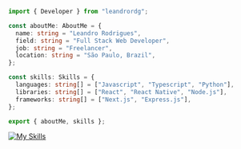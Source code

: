 ```ts
import { Developer } from "leandrordg";

const aboutMe: AboutMe = {
  name: string = "Leandro Rodrigues",
  field: string = "Full Stack Web Developer",
  job: string = "Freelancer",
  location: string = "São Paulo, Brazil",
};

const skills: Skills = {
  languages: string[] = ["Javascript", "Typescript", "Python"],
  libraries: string[] = ["React", "React Native", "Node.js"],
  frameworks: string[] = ["Next.js", "Express.js"],
};

export { aboutMe, skills };
```

[![My Skills](https://skillicons.dev/icons?i=html,css,js,ts,react,next,nodejs,express,postgresql,graphql,mongodb,prisma,firebase,tailwind,styledcomponents,materialui,pnpm,git,github,vscode)](https://skillicons.dev)
